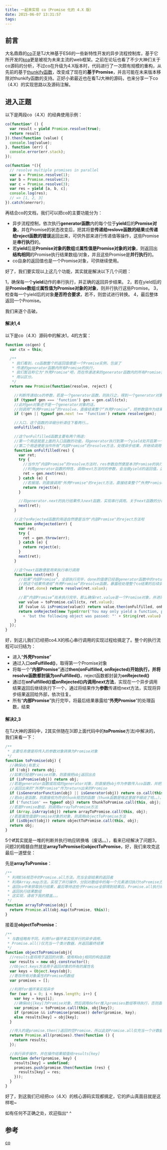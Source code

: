 ```yaml
---
title: 一起来实现 co（Promise 化的 4.X 版）
date: 2015-06-07 13:31:57
tags:
---
```


前言
----------
大名鼎鼎的[co][1]正是TJ大神基于ES6的一些新特性开发的异步流程控制库，基于它所开发的[koa][2]更是被视为未来主流的web框架。之前在论坛也看了不少大神们关于co源码的分析，不过co在升级为4.X版本时，代码进行了一次颇有规模的重构，从先前的基于[thunkify函数][3]，改变成了现在的**基于Promise**，并且可能在未来版本移除对thunkify函数的支持。正好小弟最近也在看TJ大神的源码，也来分享一下co（4.X）的实现思路以及源码注解。

进入正题
----------
以下是两段co（4.X）的经典使用示例：
```js
co(function* () {
  var result = yield Promise.resolve(true);
  return result;
}).then(function (value) {
  console.log(value);
}, function (err) {
  console.error(err.stack);
});
```
<!-- more -->
```js
co(function *(){
  // resolve multiple promises in parallel
  var a = Promise.resolve(1);
  var b = Promise.resolve(2);
  var c = Promise.resolve(3);
  var res = yield [a, b, c];
  console.log(res);
  // => [1, 2, 3]
}).catch(onerror);
```
再结合co的文档，我们可以把co的主要功能分为：

 - 异步流程控制，依次执行**generator函数**内的每个位于**yield**后的**Promise对象**，并在Promise的状态改变后，把其将要**传递给reslove函数的结果**或**传递给reject函数的错误**返回出来，可供外部来进行传递值等操作，这些Promise是**串行执行**的。
 - 若**yield**后是**Promise对象的数组**或**属性值是Promise对象的对象**，则返回出**结构相同**的Promise执行结果数组/对象，并且这些Promise是**并行执行**的。
 - co自身的返回值也是一个Promise对象，可供继续使用。

好了，我们要实现以上这几个功能，其实就是解决以下几个问题：

1，确保每一个**yield**动作的串行执行，并正确的返回异步结果。
2，若在yield后的是**Promise数组**或**属性值为Promise对象的对象**，则并行执行这些Promise。
3，检查每一个yield后的对象**是否符合要求**，若不，则尝试进行转换。
4，最后整体返回一个Promise。

我们来逐个击破。

#### 解决1,4
以下是co（4.X）源码中的解决1，4的方案：
```js
function co(gen) {
  var ctx = this;

  /**
   * 我们看到，co函数整个的返回值便是一个Promise实例，包装了
   * 传递的generator函数内所有Promise的执行，
   * 我们暂且称它为"外壳Promise"吧，而在传递进来的generator函数内的所有Promise我们都先称为“内部Promise”，
   * 用以区分。
   */
  return new Promise(function(resolve, reject) {

    //判断传递给co的参数，若是一个generator函数，则执行之，得到一个generator对象
    if (typeof gen === 'function') gen = gen.call(ctx);
    //此时gen对象还不是一个generator对象的话，
    //则调用“外壳Promise”的resolve，直接结束整个“外壳Promise”，把参数值作为结果传出
    if (!gen || typeof gen.next !== 'function') return resolve(gen);

    //入口，这个函数的详细分析请往下看两行。。
    onFulfilled();

    //这个onFulfilled函数主要有两个用途:
    //第一个用途就是上面的入口函数的功能，将generator执行到第一个yield处开启第一个异步调用
    //第二个用途便是当作所有”内部Promise“的resolve方法，处理异步结果，并继续调用下一个Promise
    function onFulfilled(res) {
      var ret;
      try {
        //当作为”内部Promise“的resolve方法时，res参数自然便是本次Promise的执行结果了
        //利用generator函数的特性，调用next方法时的参数，会当做yield的返回值，这样我们就做到了将异步的结果返回出来
        ret = gen.next(res);
      } catch (e) {
        //若报错，则直接调用"外壳Promise"的reject方法，直接结束整个“外壳Promise”，把错误对象作为结果传出
        return reject(e);
      }

      //将generator.next的执行结果传入next函数，实现串行调用。关于next函数的分析也请往下看。。
      next(ret);
    }

    //这个onRejected函数的用途自然便是当作"内部Promise"的reject方法啦
    function onRejected(err) {
      var ret;
      try {
        ret = gen.throw(err);
      } catch (e) {
        return reject(e);
      }
      next(ret);
    }

    //这个next函数便是用来执行串行调用
    function next(ret) {
      //如果“内部Promise”，全部执行完毕，done的值便已经是generator函数中的return出的值了，
      //把这个结果传递给“外壳Promise”的resolve函数，暴露给处理整个co结果的后续调用
      if (ret.done) return resolve(ret.value);

      //若“内部Promise”尚未执行完毕，那么确保ret.value是一个Promise对象，并进而调用它
      var value = toPromise.call(ctx, ret.value);
      if (value && isPromise(value)) return value.then(onFulfilled, onRejected);
      return onRejected(new TypeError('You may only yield a function, promise, generator, array, or object, '
        + 'but the following object was passed: "' + String(ret.value) + '"'));
    }
  });
}
```

好，到这儿我们已经把co4.X的核心串行调用的实现过程给搞定了。整个的执行流程可以归结为：

 * 进入“**外壳Promise**”
 * 通过入口**onFulfilled()**，取得第一个Promise对象
 * 将每一个“**内部Promise**”通过**then(onFulfilled, onRejected)**开始执行，并将resolve函数都封装为**onFulfilled()**，reject函数都封装为**onRejected()**
 * 通过在**onFulfilled()**或**onRejected()**内调用**next方法**，实现在一个异步调用结果返回后继续执行下一个，通过将结果作为**参数**传递给next方法，实现将异步结果返回给外部，依次往复。
 * 所有“**内部Promise**”执行完毕，将最后结果暴露给“**外壳Promise**”的处理函数，结束

#### 解决2,3
在TJ大神的源码中，2其实伴随在3(即上面代码中的**toPromise**方法)中解决的，我们来看一下：
```js
/**
 * 主要任务便是将传入的参数对象转换为Promise对象
 */
function toPromise(obj) {
  //确保obj有意义
  if (!obj) return obj;
  //如果已经是Promise对象，则直接把obj返回出去
  if (isPromise(obj)) return obj;
  //若是generator函数或现成的generator对象，则直接把obj作为参数传入co函数，并把这个co函数
  //返回出来的"外壳Promise"作为return出来的Promise
  if (isGeneratorFunction(obj) || isGenerator(obj)) return co.call(this, obj);
  //若obj是函数，则直接视为符合thunk规范的函数（thunk函数是啥这里就不细说了哈。。），直接转换
  if ('function' == typeof obj) return thunkToPromise.call(this, obj);
  //若是Promise数组，则调用arrayToPromise方法
  if (Array.isArray(obj)) return arrayToPromise.call(this, obj);
  //若是属性值是Promise对象的对象，则调用objectToPromise方法
  if (isObject(obj)) return objectToPromise.call(this, obj);
  return obj;
}
```

5个**if**其实就是一堆的判断并执行响应转换咯（废话。。），看来已经解决了问题3，问题2的精髓自然就是**arrayToPromise**和**objectToPromise**，好，我们来攻克这最后一道壁垒：

先是**arrayToPromise**：
```js
/**
 * 利用ES6规范中的Promise.all方法，充当全部结果的返回者
 * 利用Array.map方法，实现了并行操作，分别对数组中的每一个元素递归执行toPromise方法，把这些子Promise接着
 * 返回co中来获取执行结果，最后等待这些子Promise全部得到结果后，Promise.all执行成功，
 * 返回执行结果数组
 * 这实现，请收下我的膝盖。。。
 */
function arrayToPromise(obj) {
  return Promise.all(obj.map(toPromise, this));
}
```

接着是**objectToPromise**：
```js
/**
 * 与数组略有不同，利用for循环来实现并行的异步调用，
 * Promise.all()仅充当一个类计数器，并返回最终结果
 */
function objectToPromise(obj){
  //results是将用于返回的对象，使用和obj相同的构造函数
  var results = new obj.constructor();
  //Object.keys方法用于返回对象的所有的属性名
  var keys = Object.keys(obj);
  //寄存所有对象属性的Promise的数组
  var promises = [];

  //利用for循环来实现异步
  for (var i = 0; i < keys.length; i++) {
    var key = keys[i];
    //确保obj[key]为Promise对象，然后调用defer推入promises数组等待执行，否则直接将结果返回给result[key]
    var promise = toPromise.call(this, obj[key]);
    if (promise && isPromise(promise)) defer(promise, key);
    else results[key] = obj[key];
  }

  //传入的是promise.then()返回的空Promise，所以此处Promise.all仅充当一个计数器，确保所有异步操作的resolve操作中对results对象的属性都赋值完毕后，返回最终的results对象
  return Promise.all(promises).then(function () {
    return results;
  });

  //执行异步操作，并在操作结果赋值给results[key]
  function defer(promise, key) {
    results[key] = undefined;
    promises.push(promise.then(function (res) {
      results[key] = res;
    }));
  }
}
```

好了，到这我们已经把co（4.X）的核心源码实现都搞定，它的庐山真面目就是这样啦~

如有任何不正确之处，欢迎指出^ ^

参考
----------
[co][4]


  [1]: https://www.npmjs.com/package/co
  [2]: https://www.npmjs.com/package/koa
  [3]: https://www.npmjs.com/package/thunkify
  [4]: https://github.com/tj/co
